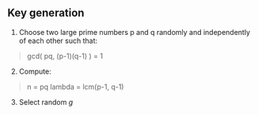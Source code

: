 ## Key generation

1. Choose two large prime numbers p and q randomly and independently of each other such that:

> 
> gcd( pq, (p-1)(q-1) ) = 1
> 

2. Compute:
>
> n = pq
> lambda = lcm(p-1, q-1)
> 

3. Select random *g*
<br>
